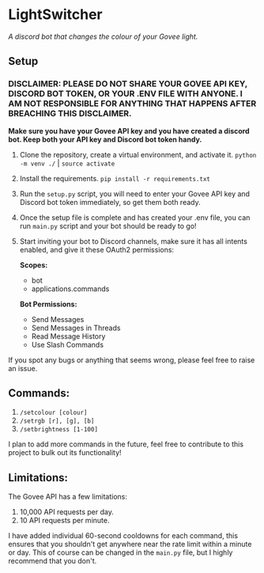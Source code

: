 # LightSwitcher
*A discord bot that changes the colour of your Govee light.*

## Setup
### DISCLAIMER: PLEASE DO NOT SHARE YOUR GOVEE API KEY, DISCORD BOT TOKEN, OR YOUR .ENV FILE WITH ANYONE. I AM NOT RESPONSIBLE FOR ANYTHING THAT HAPPENS AFTER BREACHING THIS DISCLAIMER.
**Make sure you have your Govee API key and you have created a discord bot. Keep both your API key and Discord bot token handy.**

1. Clone the repository, create a virtual environment, and activate it. `python -m venv ./` | `source activate`
2. Install the requirements. `pip install -r requirements.txt`
3. Run the `setup.py` script, you will need to enter your Govee API key and Discord bot token immediately, so get them both ready.
4. Once the setup file is complete and has created your .env file, you can run `main.py` script and your bot should be ready to go!
5. Start inviting your bot to Discord channels, make sure it has all intents enabled, and give it these OAuth2 permissions:
   
    **Scopes:**
    - bot
    - applications.commands

    **Bot Permissions:**
    - Send Messages
    - Send Messages in Threads
    - Read Message History
    - Use Slash Commands

If you spot any bugs or anything that seems wrong, please feel free to raise an issue.

## Commands:
1. `/setcolour [colour]`
2. `/setrgb [r], [g], [b]`
3. `/setbrightness [1-100]`

I plan to add more commands in the future, feel free to contribute to this project to bulk out its functionality!

## Limitations:
The Govee API has a few limitations:
1. 10,000 API requests per day.
2. 10 API requests per minute.

I have added individual 60-second cooldowns for each command, this ensures that you shouldn't get anywhere near the rate limit within a minute or day. This of course can be changed in the `main.py` file, but I highly recommend that you don't.
